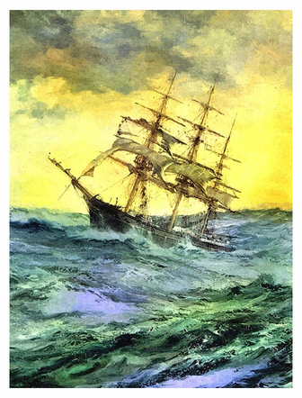![Need for Navigation](image/sea-voyage.jpg "Navigation is indispensible for sea voyages") <!-- .element height="640" -->
